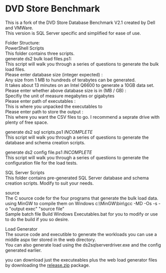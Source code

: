 # DVD Store Benchmark

This is a fork of the DVD Store Database Benchmark V2.1 created by Dell and VMWare.  
This version is SQL Server specific and simplified for ease of use.  

Folder Structure:  
PowerShell Scripts  
This folder contains three scripts.  
generate ds2 bulk load files.ps1:  
This script will walk you through a series of questions to generate the bulk load files.  
Please enter database size (integer expected) :  
Any size from 1 MB to hundreds of terabytes can be generated.  
It takes about 13 minutes on an Intel Q6600 to generate a 10GB data set.  
Please enter whether above database size is in (MB / GB) :  
Specifiy the unit of measure megabytes or gigabytes  
Please enter path of executables :  
This is where you unpacked the executables to  
Please enter path to store the output :  
This where you want the CSV files to go. I recommend a seprate drive with plenty of free space.  

generate ds2 sql scripts.ps1 *INCOMPLETE*  
This script will walk you through a series of questions to generate the database and schema creation scripts.  

generate ds2 config file.ps1 *INCOMPLETE*  
This script will walk you through a series of questions to generate the configuration file for the load tests.  

SQL Server Scripts  
This folder contains pre-generated SQL Server database and schema creation scripts. Modify to suit your needs.  

source  
The C source code for the four programs that generate the bulk load data.  
using MinGW to compile them on Windows c:\MinGW\bin\gcc -MD -Os -s -o "output exec" "source file"  
Sample batch file Build Windows Executables.bat for you to modify or use to do the build if you so desire.  

Load Generator  
The source code and executible to generate the workloads you can use a middle aspx tier stored in the web directory.  
You can also generate load using the ds2sqlserverdriver.exe and the config generated earlier.  

you can download just the executeables plus the web load generator files by downloading the [release.zip](https://github.com/SQLServerIO/DVD-Store-Database-Benchmark/blob/master/release.zip "release.zip") package.  